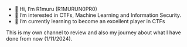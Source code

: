 - 👋 Hi, I’m R1muru (R1MURUN0PR0)
- 👀 I’m interested in CTFs, Machine Learning and Information Security.
- 🌱 I’m currently learning to become an excellent player in CTFs

This is my own channel to review and also my journey about what I have done from now (1/11/2024).

